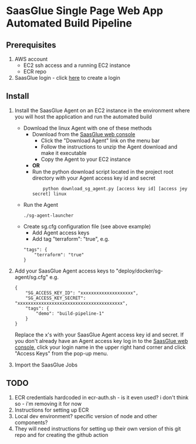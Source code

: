 # SaasGlue Single Page Web App Automated Build Pipeline

## Prerequisites
1. AWS account
    - EC2 ssh access and a running EC2 instance
    - ECR repo
2. SaasGlue login - click [here](https://console.saasglue.com) to create a login

## Install
1. Install the SaasGlue Agent on an EC2 instance in the environment where you will host the application and run the automated build
    - Download the linux Agent with one of these methods
        - Download from the [SaasGlue web console](https://console.saasglue.com)
            - Click the "Download Agent" link on the menu bar
            - Follow the instructions to unzip the Agent download and make it executable
            - Copy the Agent to your EC2 instance
        - **OR**
        - Run the python download script located in the project root directory with your Agent access key id and secret
            ```
                python download_sg_agent.py [access key id] [access jey secret] linux
            ```
    - Run the Agent
        ```
        ./sg-agent-launcher
        ```
    - Create sg.cfg configuration file (see above example)
        - Add Agent access keys
        - Add tag "terraform": "true", e.g.
        ```
        "tags": {
            "terraform": "true"
        }
        ```

2. Add your SaasGlue Agent access keys to "deploy/docker/sg-agent/sg.cfg" e.g.
    ```
    {
        "SG_ACCESS_KEY_ID": "xxxxxxxxxxxxxxxxxxxx",
        "SG_ACCESS_KEY_SECRET": "xxxxxxxxxxxxxxxxxxxxxxxxxxxxxxxxxxxxxxxx",
        "tags": {
            "demo": "build-pipeline-1"
        }
    }
    ```
    Replace the x's with your SaasGlue Agent access key id and secret. If you don't already have an Agent access key log in to the [SaasGlue web console](https://console.saasglue.com), click your login name in the upper right hand corner and click "Access Keys" from the pop-up menu.

3. Import the SaasGlue Jobs

## TODO
1. ECR credentials hardcoded in ecr-auth.sh - is it even used? i don't think so - i'm removing it for now
2. Instructions for setting up ECR
3. Local dev environment? specific version of node and other components?
4. They will need instructions for setting up their own version of this git repo and for creating the github action

